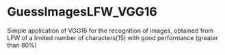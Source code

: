 # GuessImagesLFW_VGG16
Simple application of VGG16 for the recognition of images, obtained from LFW of a limited number of characters(15) with good performance (greater than 80%)
